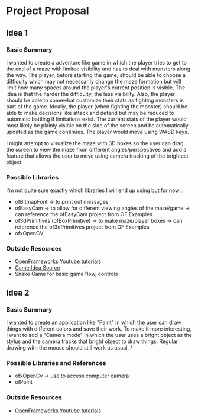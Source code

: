 # Project Proposal

## Idea 1

### Basic Summary

I wanted to create a adventure like game in which the player tries to get to the end of a maze with limited visibility and has to deal with monsters along the way. The player, before starting the game, should be able to choose a difficulty which may not necessarily change the maze formation but will limit how many spaces around the player's current position is visible. The idea is that the harder the difficulty, the less visibility. Also, the player should be able to somewhat customize their stats as fighting monsters is part of the game. Ideally, the player (when fighting the monster) should be able to make decisions like attack and defend but may be reduced to automatic battling if limitations exist. The current stats of the player would most likely be plainly visible on the side of the screen and be automatically updated as the game continues. The player would move using WASD keys. 

I might attempt to visualize the maze with 3D boxes so the user can drag the screen to view the maze from different angles/perspectives and add a feature that allows the user to move using camera tracking of the brightest object. 

### Possible Libraries

I'm not quite sure exactly which libraries I will end up using but for now...
- ofBitmapFont -> to print out messages
- ofEasyCam -> to allow for different viewing angles of the maze/game -> can reference the ofEasyCam project from OF Examples
- of3dPrimitives (ofBoxPrimitive) -> to make maze/player boxes -> can reference the of3dPrimitives project from OF Examples
- ofxOpenCV

### Outside Resources

- [OpenFrameworks Youtube tutorials](https://www.youtube.com/playlist?list=PL4neAtv21WOmrV8z9rSzL20QpdLU1zJLr) 
- [Game Idea Source](https://www.youtube.com/watch?v=9Ozu-B2HLY4)
- Snake Game for basic game flow, controls

## Idea 2

### Basic Summary

I wanted to create an application like "Paint" in which the user can draw things with different colors and save their work. To make it more interesting, I want to add a "Camera mode" in which the user uses a bright object as the stylus and the camera tracks that bright object to draw things. Regular drawing with the mouse should still work as usual.
/
### Possible Libraries and References

- ofxOpenCv -> use to access computer camera
- ofPoint


### Outside Resources

- [OpenFrameworks Youtube tutorials](https://www.youtube.com/playlist?list=PL4neAtv21WOmrV8z9rSzL20QpdLU1zJLr) 

